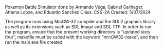 Pokemon Battle Simulator done by Armando Vega, Gabriel Gallhager, Athena Lopze, and Eduardo Sanchez
Class: CSS-2A
Created: 5/07/2024

The program runs using MinGW-32 compiler and the SDL2 graphics library as well as its extensions such as SDL Image and SDL TTF. In order to run the program, ensure that the present working directory is "updated sixty four", makefile must be called with the keyword "minGW32-make", and then run the main.exe file created.
